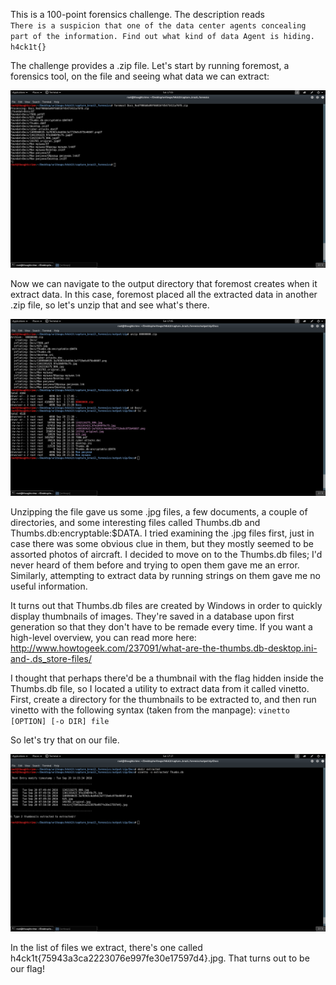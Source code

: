 This is a 100-point forensics challenge. The description reads 
<br>
`There is a suspicion that one of the data center agents concealing part of the information. Find out what kind of data Agent is hiding.
h4ck1t{}`

The challenge provides a .zip file. Let's start by running foremost, a forensics tool, on the file and seeing what data we can extract:

![alt text](https://github.com/JosiahPierce/writeups/blob/master/images/h4ck1t_brazil_forensics1.png "Running foremost")

Now we can navigate to the output directory that foremost creates when it extract data. In this case, foremost placed all the extracted data in another .zip file, so let's unzip that and see what's there.

![alt text](https://github.com/JosiahPierce/writeups/blob/master/images/h4ck1t_brazil_forensics2.png "Directory")

Unzipping the file gave us some .jpg files, a few documents, a couple of directories, and some interesting files called Thumbs.db and Thumbs.db:encryptable:$DATA. I tried examining the .jpg files first, just in case there was some obvious clue in them, but they mostly seemed to be assorted photos of aircraft. I decided to move on to the Thumbs.db files; I'd never heard of them before and trying to open them gave me an error. Similarly, attempting to extract data by running strings on them gave me no useful information. 

It turns out that Thumbs.db files are created by Windows in order to quickly display thumbnails of images. They're saved in a database upon first generation so that they don't have to be remade every time. If you want a high-level overview, you can read more here:
http://www.howtogeek.com/237091/what-are-the-thumbs.db-desktop.ini-and-.ds_store-files/

I thought that perhaps there'd be a thumbnail with the flag hidden inside the Thumbs.db file, so I located a utility to extract data from it called vinetto. First, create a directory for the thumbnails to be extracted to, and then run vinetto with the following syntax (taken from the manpage):
`vinetto [OPTION] [-o DIR] file`

So let's try that on our file. 

![alt text](https://github.com/JosiahPierce/writeups/blob/master/images/h4ck1t_brazil_forensics3.png "Flag")

In the list of files we extract, there's one called h4ck1t{75943a3ca2223076e997fe30e17597d4}.jpg. That turns out to be our flag!
